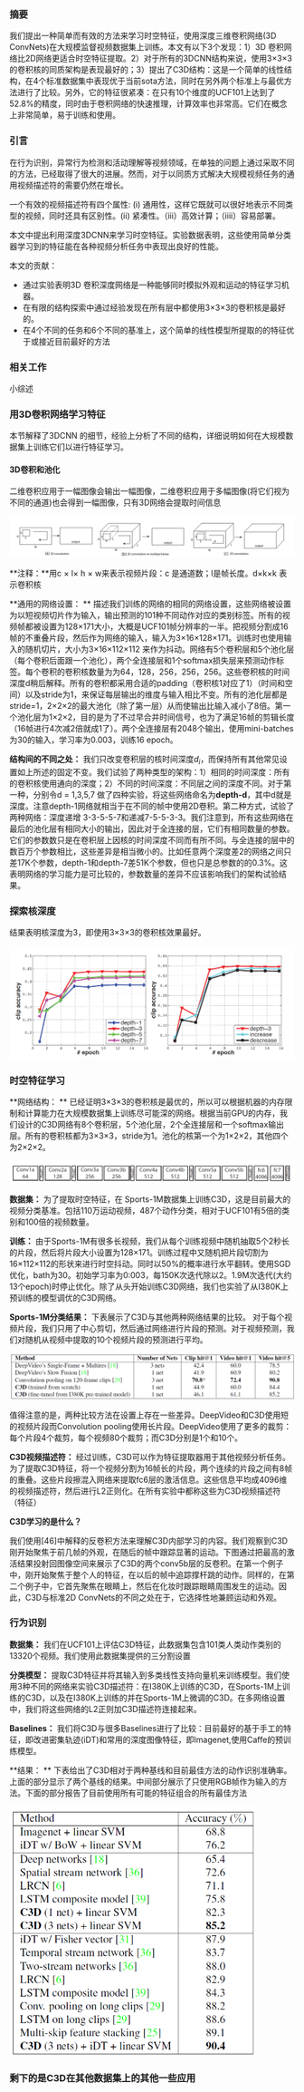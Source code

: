 ### 摘要

我们提出一种简单而有效的方法来学习时空特征，使用深度三维卷积网络(3D ConvNets)在大规模监督视频数据集上训练。本文有以下3个发现：1）3D 卷积网络比2D网络更适合时空特征提取。2）对于所有的3DCNN结构来说，使用3$\times$3$\times$3的卷积核的同质架构是表现最好的；3）提出了C3D结构：这是一个简单的线性结构，在4个标准数据集中表现优于当前sota方法，同时在另外两个标准上与最优方法进行了比较。另外，它的特征很紧凑：在只有10个维度的UCF101上达到了52.8%的精度，同时由于卷积网络的快速推理，计算效率也非常高。它们在概念上非常简单，易于训练和使用。

### 引言

在行为识别，异常行为检测和活动理解等视频领域，在单独的问题上通过采取不同的方法，已经取得了很大的进展。然而，对于以同质方式解决大规模视频任务的通用视频描述符的需要仍然在增长。

一个有效的视频描述符有四个属性: (i) 通用性，这样它既就可以很好地表示不同类型的视频，同时还具有区别性。(ii) 紧凑性。（iii）高效计算；（iiii）容易部署。

本文中提出利用深度3DCNN来学习时空特征。实验数据表明，这些使用简单分类器学习到的特征能在各种视频分析任务中表现出良好的性能。

本文的贡献：

- 通过实验表明3D 卷积深度网络是一种能够同时模拟外观和运动的特征学习机器。
- 在有限的结构探索中通过经验发现在所有层中都使用3$\times$3$\times$3的卷积核是最好的。
- 在4个不同的任务和6个不同的基准上，这个简单的线性模型所提取的的特征优于或接近目前最好的方法

### 相关工作

小综述

### 用3D卷积网络学习特征

本节解释了3DCNN 的细节，经验上分析了不同的结构，详细说明如何在大规模数据集上训练它们以进行特征学习。

#### 3D卷积和池化

二维卷积应用于一幅图像会输出一幅图像，二维卷积应用于多幅图像(将它们视为不同的通道)也会得到一幅图像，只有3D网络会提取时间信息

![](https://raw.githubusercontent.com/liuzhaoo/markdown_pics/master/img/2dvs3d.png)

**注释：**用c $\times$ l$\times$ h $\times$ w来表示视频片段：c 是通道数；l是帧长度。d$\times$k$\times$k 表示卷积核

**通用的网络设置： ** 描述我们训练的网络的相同的网络设置，这些网络被设置为以短视频切片作为输入，输出预测的101种不同动作对应的类别标签。所有的视频帧都被设置为128$\times$171大小，大概是UCF101帧分辨率的一半。把视频分割成16帧的不重叠片段，然后作为网络的输入，输入为3$\times$16$\times$128$\times$171。训练时也使用输入的随机切片，大小为3$\times$16$\times$112$\times$112 来作为抖动。网络有5个卷积层和5个池化层（每个卷积后面跟一个池化），两个全连接层和1个softmax损失层来预测动作标签。每个卷积的卷积核数量为为64，128，256，256，256。这些卷积核的时间深度d稍后解释。所有的卷积都采用合适的padding（卷积核1对应了1）（时间和空间）以及stride为1，来保证每层输出的维度与输入相比不变。所有的池化层都是stride=1，2$\times$2$\times$2的最大池化（除了第一层）从而使输出比输入减小了8倍。第一个池化层为1$\times$2$\times$2，目的是为了不过早合并时间信号，也为了满足16帧的剪辑长度（16帧进行4次减2倍就成1了）。两个全连接层有2048个输出，使用mini-batches为30的输入，学习率为0.003，训练16 epoch。

**结构间的不同之处：** 我们只改变卷积层的核时间深度$d_i$，而保持所有其他常见设置如上所述的固定不变。我们试验了两种类型的架构：1）相同的时间深度：所有的卷积核使用通向的深度；2）不同的时间深度：不同层之间的深度不同。对于第一种，分别令d = 1,3,5,7 做了四种实验，将这些网络命名为**depth-d**，其中d就是深度。注意depth-1网络就相当于在不同的帧中使用2D卷积。第二种方式，试验了两种网络：深度递增 3-3-5-5-7和递减7-5-5-3-3。我们注意到，所有这些网络在最后的池化层有相同大小的输出，因此对于全连接的层，它们有相同数量的参数。它们的参数数只是在卷积层上因核的时间深度不同而有所不同。与全连接的层中的数百万个参数相比，这些差异是相当微小的。比如任意两个深度差2的网络之间只差17K个参数，depth-1和depth-7差51K个参数，但也只是总参数的的0.3%。这表明网络的学习能力是可比较的，参数数量的差异不应该影响我们的架构试验结果。

### 探索核深度

结果表明核深度为3，即使用3$\times$3$\times$3的卷积核效果最好。

<img src="https://raw.githubusercontent.com/liuzhaoo/markdown_pics/master/img/depth.png" style="zoom: 67%;" />

### 时空特征学习

**网络结构： ** 已经证明3$\times$3$\times$3的卷积核是最优的，所以可以根据机器的内存限制和计算能力在大规模数据集上训练尽可能深的网络。根据当前GPU的内存，我们设计的C3D网络有8个卷积层，5个池化层，2个全连接层和一个softmax输出层。所有的卷积核都为3$\times$3$\times$3，stride为1。池化的核第一个为1$\times$2$\times$2，其他四个为2$\times$2$\times$2。

![](https://raw.githubusercontent.com/liuzhaoo/markdown_pics/master/img/C3D源.png)

**数据集：** 为了提取时空特征，在 Sports-1M数据集上训练C3D，这是目前最大的视频分类基准。包括110万运动视频，487个动作分类，相对于UCF101有5倍的类别和100倍的视频数量。

**训练：** 由于Sports-1M有很多长视频，我们从每个训练视频中随机抽取5个2秒长的片段，然后将片段大小设置为128$\times$171。训练过程中又随机把片段切割为16$\times$112$\times$112的形状来进行时空抖动。同时以50%的概率进行水平翻转。使用SGD优化，bath为30。初始学习率为0:003，每150K次迭代除以2。1.9M次迭代(大约13个epoch)时停止优化。除了从头开始训练C3D网络，我们也实验了从I380K上预训练的模型调优的C3D网络。

**Sports-1M分类结果：** 下表展示了C3D与其他两种网络结果的比较。 对于每个视频片段，我们只用了中心剪切，然后通过网络进行片段的预测。对于视频预测，我们对随机从视频中提取的10个视频片段的预测进行平均。

![](https://raw.githubusercontent.com/liuzhaoo/markdown_pics/master/img/fenleijieguo.png)

值得注意的是，两种比较方法在设置上存在一些差异。DeepVideo和C3D使用短的视频片段而Convolution pooling使用长片段。DeepVideo使用了更多的裁剪：每个片段4个裁剪，每个视频80个裁剪；而C3D分别是1个和10个。

**C3D视频描述符：** 经过训练，C3D可以作为特征提取器用于其他视频分析任务。为了提取C3D特征，将一个视频分割为16帧长的片段，两个连续的片段之间有8帧的重叠。这些片段擦混入网络来提取fc6层的激活信息。这些信息平均成4096维的视频描述符，然后进行L2正则化。在所有实验中都称这些为C3D视频描述符（特征）

**C3D学习的是什么？** 

我们使用[46]中解释的反卷积方法来理解C3D内部学习的内容。我们观察到C3D刚开始聚焦于前几帧的外观，在随后的帧中跟踪显著的运动。下图通过把最高的激活结果投射回图像空间来展示了C3D的两个conv5b层的反卷积。在第一个例子中，刚开始聚焦于整个人的特征，在以后的帧中追踪撑杆跳的动作。同样的，在第二个例子中，它首先聚焦在眼睛上，然后在化妆时跟踪眼睛周围发生的运动。因此，C3D与标准2D ConvNets的不同之处在于，它选择性地兼顾运动和外观。

### 行为识别

**数据集：** 我们在UCF101上评估C3D特征，此数据集包含101类人类动作类别的13320个视频。我们使用此数据集提供的三分割设置

**分类模型：** 提取C3D特征并将其输入到多类线性支持向量机来训练模型。我们使用3种不同的网络来实验C3D描述符：在I380K上训练的C3D，在Sports-1M上训练的C3D，以及在I380K上训练的并在Sports-1M上微调的C3D。在多网络设置中，我们将这些网络的L2正则加C3D描述符连接起来。

**Baselines：** 我们将C3D与很多Baselines进行了比较：目前最好的基于手工的特征，即改进密集轨迹(iDT)和常用的深度图像特征，即Imagenet,使用Caffe的预训练模型。

**结果： ** 下表给出了C3D相对于两种基线和目前最佳方法的动作识别准确率。上面的部分显示了两个基线的结果。中间部分展示了只使用RGB帧作为输入的方法。下面的部分报告了目前使用所有可能的特征组合的所有最佳方法

<img src="https://raw.githubusercontent.com/liuzhaoo/markdown_pics/master/img/c3dbijiao.png" style="zoom:67%;" />

### 剩下的是C3D在其他数据集上的其他一些应用


